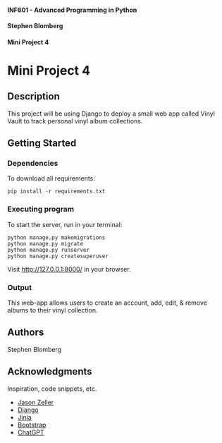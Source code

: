 #### INF601 - Advanced Programming in Python
#### Stephen Blomberg
#### Mini Project 4


# Mini Project 4

## Description

This project will be using Django to deploy a small web app called Vinyl Vault to track personal vinyl album collections.

## Getting Started

### Dependencies

To download all requirements:

```
pip install -r requirements.txt
```

### Executing program

To start the server, run in your terminal:
```
python manage.py makemigrations
python manage.py migrate
python manage.py runserver
python manage.py createsuperuser
```

Visit http://127.0.0.1:8000/ in your browser.

### Output

This web-app allows users to create an account, add, edit, & remove albums to their vinyl collection.

## Authors

Stephen Blomberg

## Acknowledgments

Inspiration, code snippets, etc.
* [Jason Zeller](https://www.youtube.com/@profzeller)
* [Django](https://docs.djangoproject.com/en/5.0/)
* [Jinja](https://jinja.palletsprojects.com/en/stable/)
* [Bootstrap](https://getbootstrap.com/)
* [ChatGPT](https://chatgpt.com/share/672ceb52-2d48-8002-a176-5bbbc687c8ff)